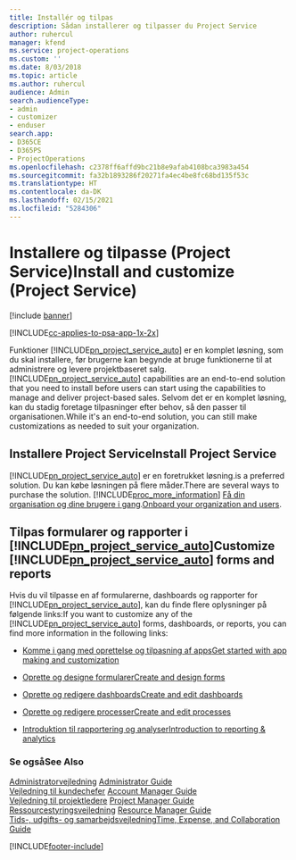 ```yaml
---
title: Installér og tilpas
description: Sådan installerer og tilpasser du Project Service
author: ruhercul
manager: kfend
ms.service: project-operations
ms.custom: ''
ms.date: 8/03/2018
ms.topic: article
ms.author: ruhercul
audience: Admin
search.audienceType:
- admin
- customizer
- enduser
search.app:
- D365CE
- D365PS
- ProjectOperations
ms.openlocfilehash: c2378ff6affd9bc21b8e9afab4108bca3983a454
ms.sourcegitcommit: fa32b1893286f20271fa4ec4be8fc68bd135f53c
ms.translationtype: HT
ms.contentlocale: da-DK
ms.lasthandoff: 02/15/2021
ms.locfileid: "5284306"
---
```

# <a name="install-and-customize-project-service"></a><span data-ttu-id="a0a87-103">Installere og tilpasse (Project Service)</span><span class="sxs-lookup"><span data-stu-id="a0a87-103">Install and customize (Project Service)</span></span>

[!include [banner](../includes/psa-now-project-operations.md)]

[!INCLUDE[cc-applies-to-psa-app-1x-2x](../includes/cc-applies-to-psa-app-1x-2x.md)]

<span data-ttu-id="a0a87-104">Funktioner [!INCLUDE[pn_project_service_auto](../includes/pn-project-service-auto.md)] er en komplet løsning, som du skal installere, før brugerne kan begynde at bruge funktionerne til at administrere og levere projektbaseret salg.</span><span class="sxs-lookup"><span data-stu-id="a0a87-104">[!INCLUDE[pn_project_service_auto](../includes/pn-project-service-auto.md)] capabilities are an end-to-end solution that you need to install before users can start using the capabilities to manage and deliver project-based sales.</span></span> <span data-ttu-id="a0a87-105">Selvom det er en komplet løsning, kan du stadig foretage tilpasninger efter behov, så den passer til organisationen.</span><span class="sxs-lookup"><span data-stu-id="a0a87-105">While it's an end-to-end solution, you can still make customizations as needed to suit your organization.</span></span>  
<!-- TODO: I expect to find the information on how to get and install this here. Please find that and add it here. Same for Project Service.--> 
  
## <a name="install-project-service"></a><span data-ttu-id="a0a87-106">Installere Project Service</span><span class="sxs-lookup"><span data-stu-id="a0a87-106">Install Project Service</span></span>  
 [!INCLUDE[pn_project_service_auto](../includes/pn-project-service-auto.md)] <span data-ttu-id="a0a87-107">er en foretrukket løsning.</span><span class="sxs-lookup"><span data-stu-id="a0a87-107">is a preferred solution.</span></span> <span data-ttu-id="a0a87-108">Du kan købe løsningen på flere måder.</span><span class="sxs-lookup"><span data-stu-id="a0a87-108">There are several ways to purchase the solution.</span></span> [!INCLUDE[proc_more_information](../includes/proc-more-information.md)] <span data-ttu-id="a0a87-109">[Få din organisation og dine brugere i gang](https://docs.microsoft.com/dynamics365/customerengagement/on-premises/admin/onboard-your-organization-and-users-to-dynamics-365-online).</span><span class="sxs-lookup"><span data-stu-id="a0a87-109">[Onboard your organization and users](https://docs.microsoft.com/dynamics365/customerengagement/on-premises/admin/onboard-your-organization-and-users-to-dynamics-365-online).</span></span>  
  
## <a name="customize-pn_project_service_auto-forms-and-reports"></a><span data-ttu-id="a0a87-110">Tilpas formularer og rapporter i [!INCLUDE[pn_project_service_auto](../includes/pn-project-service-auto.md)]</span><span class="sxs-lookup"><span data-stu-id="a0a87-110">Customize [!INCLUDE[pn_project_service_auto](../includes/pn-project-service-auto.md)] forms and reports</span></span>  
 <span data-ttu-id="a0a87-111">Hvis du vil tilpasse en af formularerne, dashboards og rapporter for [!INCLUDE[pn_project_service_auto](../includes/pn-project-service-auto.md)], kan du finde flere oplysninger på følgende links:</span><span class="sxs-lookup"><span data-stu-id="a0a87-111">If you want to customize any of the [!INCLUDE[pn_project_service_auto](../includes/pn-project-service-auto.md)] forms, dashboards, or reports, you can find more information in the following links:</span></span>  
  
- [<span data-ttu-id="a0a87-112">Komme i gang med oprettelse og tilpasning af apps</span><span class="sxs-lookup"><span data-stu-id="a0a87-112">Get started with app making and customization</span></span>](https://docs.microsoft.com/dynamics365/customerengagement/on-premises/customize/getting-started-customization)  
  
- [<span data-ttu-id="a0a87-113">Oprette og designe formularer</span><span class="sxs-lookup"><span data-stu-id="a0a87-113">Create and design forms</span></span>](https://docs.microsoft.com/dynamics365/customerengagement/on-premises/customize/create-design-forms)  
  
- [<span data-ttu-id="a0a87-114">Oprette og redigere dashboards</span><span class="sxs-lookup"><span data-stu-id="a0a87-114">Create and edit dashboards</span></span>](https://docs.microsoft.com/dynamics365/customerengagement/on-premises/customize/create-edit-dashboards)  
  
- [<span data-ttu-id="a0a87-115">Oprette og redigere processer</span><span class="sxs-lookup"><span data-stu-id="a0a87-115">Create and edit processes</span></span>](https://docs.microsoft.com/dynamics365/customerengagement/on-premises/customize/guide-staff-through-common-tasks-processes)  
  
- [<span data-ttu-id="a0a87-116">Introduktion til rapportering og analyser</span><span class="sxs-lookup"><span data-stu-id="a0a87-116">Introduction to reporting & analytics</span></span>](https://docs.microsoft.com/dynamics365/customerengagement/on-premises/analytics/reporting-analytics-with-dynamics-365)  
  
### <a name="see-also"></a><span data-ttu-id="a0a87-117">Se også</span><span class="sxs-lookup"><span data-stu-id="a0a87-117">See Also</span></span>  
 <span data-ttu-id="a0a87-118">[Administratorvejledning](../psa/admin-guide.md) </span><span class="sxs-lookup"><span data-stu-id="a0a87-118">[Administrator Guide](../psa/admin-guide.md) </span></span>  
 <span data-ttu-id="a0a87-119">[Vejledning til kundechefer](../psa/account-manager-guide.md) </span><span class="sxs-lookup"><span data-stu-id="a0a87-119">[Account Manager Guide](../psa/account-manager-guide.md) </span></span>  
 <span data-ttu-id="a0a87-120">[Vejledning til projektledere](../psa/project-manager-guide.md) </span><span class="sxs-lookup"><span data-stu-id="a0a87-120">[Project Manager Guide](../psa/project-manager-guide.md) </span></span>  
 <span data-ttu-id="a0a87-121">[Ressourcestyringsvejledning](../psa/resource-manager-guide.md) </span><span class="sxs-lookup"><span data-stu-id="a0a87-121">[Resource Manager Guide](../psa/resource-manager-guide.md) </span></span>  
 [<span data-ttu-id="a0a87-122">Tids-, udgifts- og samarbejdsvejledning</span><span class="sxs-lookup"><span data-stu-id="a0a87-122">Time, Expense, and Collaboration Guide</span></span>](../psa/time-expense-collaboration-guide.md)


[!INCLUDE[footer-include](../includes/footer-banner.md)]